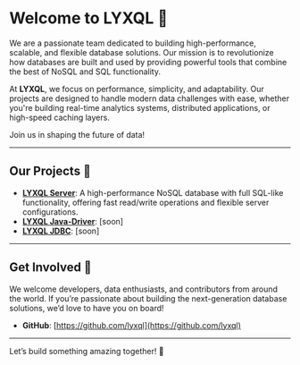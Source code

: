 # Welcome to **LYXQL** 🚀

We are a passionate team dedicated to building high-performance, scalable, and flexible database solutions. Our mission is to revolutionize how databases are built and used by providing powerful tools that combine the best of NoSQL and SQL functionality.

At **LYXQL**, we focus on performance, simplicity, and adaptability. Our projects are designed to handle modern data challenges with ease, whether you're building real-time analytics systems, distributed applications, or high-speed caching layers.

Join us in shaping the future of data!

---

## Our Projects 🌟

- **[LYXQL Server](https://github.com/lyxql/lyxql-server)**: A high-performance NoSQL database with full SQL-like functionality, offering fast read/write operations and flexible server configurations.
- **[LYXQL Java-Driver](https://github.com/lyxql/lyxql-java-driver)**: [soon]
- **[LYXQL JDBC](https://github.com/lyxql/lyxql-jdbc)**: [soon]

---

## Get Involved 🤝

We welcome developers, data enthusiasts, and contributors from around the world. If you’re passionate about building the next-generation database solutions, we’d love to have you on board!

- **GitHub**: [https://github.com/lyxql](https://github.com/lyxql)

---

Let’s build something amazing together! 💪
